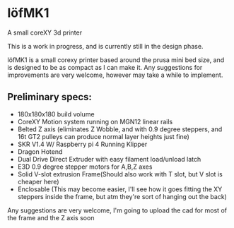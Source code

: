 # löfMK1
A small coreXY 3d printer

This is a work in progress, and is currently still in the design phase.

löfMK1 is a small corexy printer based around the prusa mini bed size, and is designed to be as compact as I can make it. Any suggestions for improvements are very welcome, however may take a while to implement. 

## Preliminary specs:

* 180x180x180 build volume
* CoreXY Motion system running on MGN12 linear rails
* Belted Z axis (eliminates Z Wobble, and with 0.9 degree steppers, and 16t GT2 pulleys can produce normal layer heights just fine)
* SKR V1.4 W/ Raspberry pi 4 Running Klipper
* Dragon Hotend
* Dual Drive Direct Extruder with easy filament load/unload latch
* E3D 0.9 degree stepper motors for A,B,Z axes
* Solid V-slot extrusion Frame(Should also work with T slot, but V slot is cheaper here)
* Enclosable (This may become easier, I'll see how it goes fitting the XY steppers inside the frame, but atm they're sort of hanging out the back)

Any suggestions are very welcome, I'm going to upload the cad for most of the frame and the Z axis soon


